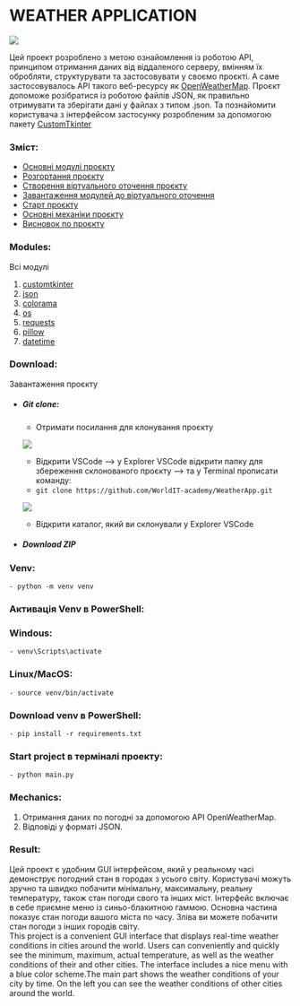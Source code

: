 # WEATHER APPLICATION

![](static/icon/big%20screen.png)

Цей проект розроблено з метою ознайомлення із роботою API, принципом отримання даних від віддаленого серверу, вмінням їх обробляти, структурувати та застосовувати у своємо проєкті. А саме застосовувалось API такого веб-ресурсу як [OpenWeatherMap](https://openweathermap.org). Проєкт допоможе розібратися із роботою файлів JSON, як правильно отримувати та зберігати дані у файлах з типом .json. Та познайомити користувача з інтерфейсом застосунку розробленим за допомогою пакету [CustomTkinter](https://customtkinter.tomschimansky.com)

### Зміст:
- [Основні модулі проєкту](#modules)
- [Розгортання проєкту](#download)
- [Створення віртуального оточення проєкту](#venv)
- [Завантаження модулей до віртуального оточення](#download-venv)
- [Старт проєкту](#start-project)
- [Основні механіки проєкту](#mechanics)
- [Висновок по проєкту](#result)

### Modules:
Всі модулі
1. [customtkinter](https://customtkinter.tomschimansky.com)
2. [json](https://docs.python.org/3/library/json.html)
3. [colorama](https://pypi.org/project/colorama/)
4. [os](https://docs.python.org/uk/3.13/library/os.html)
5. [requests](https://pypi.org/project/requests/)
6. [pillow](https://pypi.org/project/pillow/)
7. [datetime](https://docs.python.org/3/library/datetime.html)


### Download:
Завантаження проєкту
- ##### Git clone:

    - Отримати посилання для клонування проєкту

    ![](static/icon/clone_link.png)

    - Відкрити VSCode --> у Explorer VSCode відкрити папку для збереження склонованого проєкту --> та у Terminal прописати команду: 
    - `git clone https://github.com/WorldIT-academy/WeatherApp.git`

    ![](static/icon/clone_command.png)

    - Відкрити каталог, який ви склонували у Explorer VSCode
    
- ##### Download ZIP

### Venv:
    - python -m venv venv
### Активація Venv в PowerShell:
### Windous:
    - venv\Scripts\activate
### Linux/MacOS:
    - source venv/bin/activate 

### Download venv в PowerShell:
    - pip install -r requirements.txt

### Start project в терміналі проекту:
    - python main.py

### Mechanics:
1. Отримання даних по погодні за допомогою API OpenWeatherMap.
2. Відповіді у форматі JSON.

### Result:
Цей проект є удобним GUI інтерфейсом, який у реальному часі демонструє погодний стан в городах з усього світу.
Користувачі можуть зручно та швидко побачити мінімальну, максимальну, реальну температуру, також стан погоди свого та інших міст. 
Інтерфейс включає в себе приємне меню із синьо-блакитною гаммою. Основна частина показує стан погоди вашого міста по часу. Зліва ви можете побачити стан погоди з інших городів світу. 
\
This project is a convenient GUI interface that displays real-time weather conditions in cities around the world.
Users can conveniently and quickly see the minimum, maximum, actual temperature, as well as the weather conditions of their and other cities. 
The interface includes a nice menu with a blue color scheme.The main part shows the weather conditions of your city by time. On the left you can see the weather conditions of other cities around the world.
